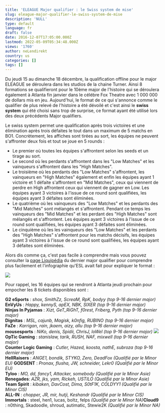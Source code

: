 ```yaml
---
title: 'ELEAGUE Major qualifier : le Swiss system de mise'
slug: eleague-major-qualifier-le-swiss-system-de-mise
description: 'NULL'
type: default
language: fr
draft: false
date: 2016-12-07T17:05:00.000Z
lastmod: 2022-05-09T05:34:48.000Z
views: '1760'
author: neLendirekt
country: us
categories: []
tags: []
---
```

Du jeudi 15 au dimanche 18 décembre, la qualification offline pour le major ELEAGUE se déroulera dans les studios de la chaine Turner. Ainsi 8 formations se qualifieront pour le 10ème major de l'histoire qui se déroulera également à Atlanta fin janvier dans le célébre Fox Theatre avec 1 000 000 de dollars mis en jeu. Aujourd'hui, le format de ce qui s'annonce comme le qualifier de plus relevé de l'histoire a été dévoilé et c'est ainsi le **swiss system** qui été choisi sans trop de surprise, ce format ayant été utilisé lors des deux précédents Major qualifiers.

Le swiss system permet une qualification après trois victoires et une élimination après trois défaites le tout dans un maximum de 5 matchs en BO1\. Concrètement, les affiches sont tirées au sort, les équipes ne peuvent s'affronter deux fois et tout se joue en 5 rounds :

* Le premier où toutes les équipes s'affrontent selon les seeds et un tirage au sort.
* Le second où les perdants s'affrontent dans les "Low Matches" et les vainqueurs s'affrontent dans les "High Matches".
* Le troisième où les perdants des "Low Matches" s'affrontent, les vainqueurs en "High Matches" également et enfin les équipes ayant 1 victoire et 1 défaite s'affrontent en "Mid Matches", ceux qui viennent de perdre en High affrontent ceux qui viennent de gagner en Low. Les équipes ayant 3 victoires à l'issue de ce round sont qualifiées, les équipes ayant 3 défaites sont éliminées.
* Le quatrième où les vainqueurs des "Low Matches" et les perdants des "Mid Matches" sont mélangés et s'affrontent. Pendant ce temps les vainqueurs des "Mid Matches" et les perdant des "High Matches" sont mélangés et s'affrontent. Les équipes ayant 3 victoires à l'issue de ce round sont qualifiées, les équipes ayant 3 défaites sont éliminées.
* Le cinquième où les les vainqueurs des "Low Matches" et les perdants des "High Matches" s'affrontent pour les matchs décisifs, les équipes ayant 3 victoires à l'issue de ce round sont qualifiées, les équipes ayant 3 défaites sont éliminées.

Alors dis comme ça, c'est pas facile à comprendre mais vous pouvez consulter la [page Liquipédia](http://wiki.teamliquid.net/counterstrike/ESL/One/2016/Cologne/Offline%5FQualifier#Overview%5F2) du dernier major qualifier pour comprendre plus facilement et l'infographie qu'ESL avait fait pour expliquer le format : 

![](/storage/images/58483fe6b1e9c_eslone-cologne-tournament-qualifiernewjpg)

Pour rappel, les 16 équipes qui se rendront à Atlanta jeudi prochain pour empocher les 8 tickets disponibles sont :

**G2 eSports** : _shox, SmithZz, ScreaM, RpK, bodyy (top 9-16 dernier major)_  
**EnVyUs** : _Happy, kennyS, apEX, NBK, SIXER (top 9-16 dernier major)_  
**Ninjas In Pyjamas** : _Xizt, GeT\_RiGhT, f0rest, Friberg, Pyth (top 9-16 dernier major)_  
**Dignitas** : _MSL, cajunb, Magisk, k0nfig, RUBINO (top 9-16 dernier major)_  
**FaZe** : _Karrigan, rain, jkaem, aizy, allu (top 9-16 dernier major)_  
**mousesports** : _NiKo, denis, Spidii, ChrisJ, loWel (top 9-16 dernier major)_ 
_![](/storage/countries/flag/naflag58176583b5a4d.png)_ **OpTic Gaming** : _stanislaw, tarik, RUSH, NAF, mixwell (top 9-16 dernier major)_  
**Counter Logic Gaming** : _Cutler, Hazed, koosta, nathE, subroza (top 9-16 dernier major)_  
**HellRaisers** : _ANGE1, bondik, STYKO, Zero, DeadFox (Qualifié par le Minor EU)_ 
**GODSENT** : _Pronax, flusha, JW, schneider, Lekr0 (Qualifié par le Minor EU)_  
**Tyloo** : _MO, dd, fancy1, Attacker, somebody_ _(Qualifié par le Minor Asie)_  
**Renegades**: _AZR, jks, yam, Rickeh, USTILO (Qualifié par le Minor Asie)_  
**Team Spirit** : _kibaken, DavCost, Dima, S0tF1K, COLDYY1_ _(Qualifié par le Minor CIS)_  
**ALL-IN** : _chopper, JR, mir, hutji, Keshandr (Qualifié par le Minor CIS)_  
**Immortals** : steel, hen1, lucas, boltz, felps _(Qualifié par le Minor NA)_**Cloud9** : n0thing, Skadoodle, shroud, autimatic, Stewie2K _(Qualifié par le Minor NA)_
